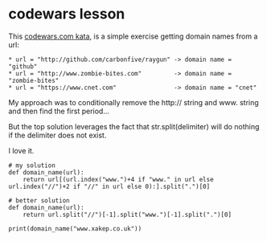 # codewars lesson
This [codewars.com kata](https://www.codewars.com/kata/514a024011ea4fb54200004b/solutions/python), is a simple exercise getting domain names from a url:
```
* url = "http://github.com/carbonfive/raygun" -> domain name = "github"
* url = "http://www.zombie-bites.com"         -> domain name = "zombie-bites"
* url = "https://www.cnet.com"                -> domain name = "cnet"
```

My approach was to conditionally remove the http:// string and www. string and then find the first period...

But the top solution leverages the fact that str.split(delimiter) will do nothing if the delimiter does not exist.

I love it.

```
# my solution
def domain_name(url):
    return url[(url.index("www.")+4 if "www." in url else url.index("//")+2 if "//" in url else 0):].split(".")[0]

# better solution
def domain_name(url):
    return url.split("//")[-1].split("www.")[-1].split(".")[0]
     
print(domain_name("www.xakep.co.uk"))
```
